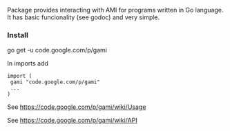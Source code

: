 Package provides interacting with AMI for programs written in Go language. It has basic funcionality (see godoc) and very simple.

### Install ###
go get -u code.google.com/p/gami

In imports add

```
import (
 gami "code.google.com/p/gami"
 ...
)
```

See https://code.google.com/p/gami/wiki/Usage

See https://code.google.com/p/gami/wiki/API